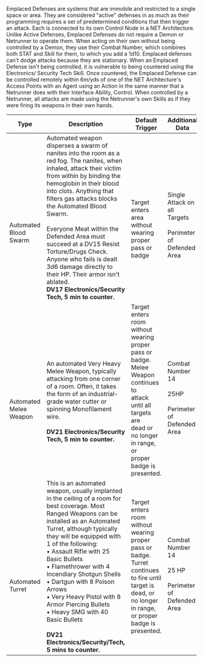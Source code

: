 Emplaced Defenses are systems that are immobile and restricted to a single space or area. They are considered
"active" defenses in as much as their programming requires a set of predetermined conditions that then trigger
an attack. Each is connected to its own Control Node in a NET Architecture. Unlike Active Defenses, Emplaced
Defenses do not require a Demon or Netrunner to operate them. When acting on their own without being
controlled by a Demon, they use their Combat Number, which combines both STAT and Skill for them, to which
you add a 1d10. Emplaced defenses can't dodge attacks because they are stationary.
When an Emplaced Defense isn't being controlled, it is vulnerable to being countered using the Electronics/
Security Tech Skill. Once countered, the Emplaced Defense can be controlled remotely within 6m/yds of one of
the NET Architecture's Access Points with an Agent using an Action in the same manner that a Netrunner does
with their Interface Ability, Control.
When controlled by a Netrunner, all attacks are made using the Netrunner's own Skills as if they were firing
its weapons in their own hands.

| Type                                             | Description                                                                                                                                                                                                                                                                                                                                                                                                                                                                                                     | Default Trigger                                                                                                                                                                          | Additional Data                                                              |
| ------------------------------------------------ | --------------------------------------------------------------------------------------------------------------------------------------------------------------------------------------------------------------------------------------------------------------------------------------------------------------------------------------------------------------------------------------------------------------------------------------------------------------------------------------------------------------- | ---------------------------------------------------------------------------------------------------------------------------------------------------------------------------------------- | ---------------------------------------------------------------------------- |
| <br><br><br><br>Automated Blood Swarm            | Automated weapon disperses a swarm of nanites into the room as a red fog. The nanites, when inhaled, attack their victim from within by binding the hemoglobin in their blood into clots. Anything that filters gas attacks blocks the Automated Blood Swarm.<br><br>Everyone Meat within the Defended Area must succeed at a DV15 Resist Torture/Drugs Check. Anyone who fails is dealt 3d6 damage directly to their HP. Their armor isn't ablated.<br>**DV17 Electronics/Security Tech, 5 min to counter.**   | <br><br><br>Target enters area without wearing proper pass or badge                                                                                                                      | <br><br>Single Attack on all<br>Targets<br><br>Perimeter of<br>Defended Area |
| <br><br><br><br><br>Automated<br>Melee<br>Weapon | <br><br><br>An automated Very Heavy Melee Weapon, typically attacking from one corner of a room. Often, it takes the form of an industrial-grade water cutter or spinning Monofilament wire.<br><br>**DV21 Electronics/Security Tech, 5 min to counter.**                                                                                                                                                                                                                                                       | Target enters room without<br>wearing proper pass or badge.<br>Melee Weapon continues to<br>attack until all targets are<br>dead or no longer in range, or<br>proper badge is presented. | <br><br>Combat Number 14<br><br>25HP<br><br>Perimeter of<br>Defended Area    |
| <br><br><br><br><br>Automated<br>Turret          | This is an automated weapon, usually implanted in the ceiling of a room for best coverage. Most Ranged Weapons can be installed as an Automated Turret, although typically they will be equipped with 1 of the following:<br>• Assault Rifle with 25 Basic Bullets<br>• Flamethrower with 4 Incendiary Shotgun Shells<br>• Dartgun with 8 Poison Arrows<br>• Very Heavy Pistol with 8 Armor Piercing Bullets<br>• Heavy SMG with 40 Basic Bullets<br><br>**DV21 Electronics/Security/Tech, 5 mins to counter.** | Target enters room without<br>wearing proper pass or badge.<br>Turret continues to fire until<br>target is dead, or no longer<br>in range, or proper badge is<br>presented.              | <br><br>Combat Number 14<br><br>25 HP<br><br>Perimeter of<br>Defended Area   |
